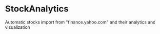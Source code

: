 # StockAnalytics
Automatic stocks import from "finance.yahoo.com" and their analytics and visualization

